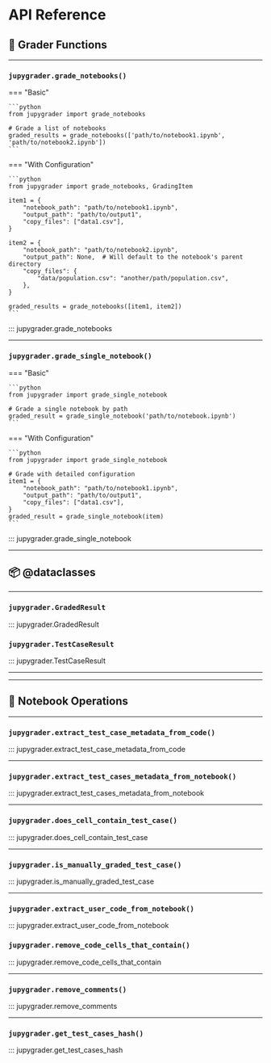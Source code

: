 # API Reference

## 📌 Grader Functions

---

### `jupygrader.grade_notebooks()`

=== "Basic"

    ```python
    from jupygrader import grade_notebooks

    # Grade a list of notebooks
    graded_results = grade_notebooks(['path/to/notebook1.ipynb', 'path/to/notebook2.ipynb'])
    ```

=== "With Configuration"

    ```python
    from jupygrader import grade_notebooks, GradingItem

    item1 = {
        "notebook_path": "path/to/notebook1.ipynb",
        "output_path": "path/to/output1",
        "copy_files": ["data1.csv"],
    }

    item2 = {
        "notebook_path": "path/to/notebook2.ipynb",
        "output_path": None,  # Will default to the notebook's parent directory
        "copy_files": {
            "data/population.csv": "another/path/population.csv",
        },
    }

    graded_results = grade_notebooks([item1, item2])
    ```

::: jupygrader.grade_notebooks

---

### `jupygrader.grade_single_notebook()`

=== "Basic"

    ```python
    from jupygrader import grade_single_notebook

    # Grade a single notebook by path
    graded_result = grade_single_notebook('path/to/notebook.ipynb')
    ```

=== "With Configuration"

    ```python
    from jupygrader import grade_single_notebook

    # Grade with detailed configuration
    item1 = {
        "notebook_path": "path/to/notebook1.ipynb",
        "output_path": "path/to/output1",
        "copy_files": ["data1.csv"],
    }
    graded_result = grade_single_notebook(item)
    ```

::: jupygrader.grade_single_notebook

---

## 📦 @dataclasses

---

### `jupygrader.GradedResult`

::: jupygrader.GradedResult

### `jupygrader.TestCaseResult`

::: jupygrader.TestCaseResult

---

---

## 📌 Notebook Operations

---

### `jupygrader.extract_test_case_metadata_from_code()`

::: jupygrader.extract_test_case_metadata_from_code

---

### `jupygrader.extract_test_cases_metadata_from_notebook()`

::: jupygrader.extract_test_cases_metadata_from_notebook

---

### `jupygrader.does_cell_contain_test_case()`

::: jupygrader.does_cell_contain_test_case

---

### `jupygrader.is_manually_graded_test_case()`

::: jupygrader.is_manually_graded_test_case

---

### `jupygrader.extract_user_code_from_notebook()`

::: jupygrader.extract_user_code_from_notebook

### `jupygrader.remove_code_cells_that_contain()`

::: jupygrader.remove_code_cells_that_contain

---

### `jupygrader.remove_comments()`

::: jupygrader.remove_comments

---

### `jupygrader.get_test_cases_hash()`

::: jupygrader.get_test_cases_hash
